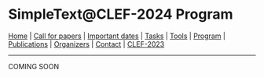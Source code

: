 # SimpleText@CLEF-2024 Program

[Home](./) | [Call for papers](./CFP) | [Important dates](./dates) | [Tasks](./tasks)  | [Tools](./tools) | 
[Program](./program) | [Publications](./publications) | [Organizers](./organizers) | [Contact](./contact) | [CLEF-2023](https://simpletext-project.com/2023/clef/)

---


COMING SOON

